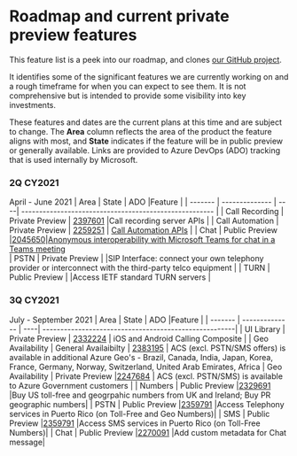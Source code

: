 # Roadmap and current private preview features

This feature list is a peek into our roadmap, and clones [our GitHub project](https://github.com/Azure/Communication/projects/1). 

It identifies some of the significant features we are currently working on and a rough timeframe for when you can expect to see them. It is not comprehensive but is intended to provide some visibility into key investments.

These features and dates are the current plans at this time and are subject to change. The **Area** column reflects the area of the product the feature aligns with most, and **State**  indicates if the feature will be in public preview or generally available.  Links are provided to Azure DevOps (ADO) tracking that is used internally by Microsoft.

### 2Q CY2021
April - June 2021
| Area    | State          | ADO |Feature                                                |
| ------- | -------------- | ----| ------------------------------------------------------ |
| Call Recording | Private Preview | [2397601](https://skype.visualstudio.com/SPOOL/_workitems/edit/2397601) |Call recording server APIs |
| Call Automation | Private Preview | [2259251](https://skype.visualstudio.com/SPOOL/_backlogs/backlog/Platform%20Media%20Agent/Epics/?workitem=2259251) | [Call Automation APIs](https://docs.microsoft.com/en-us/azure/communication-services/concepts/voice-video-calling/call-automation-apis) |
| Chat | Public Preview |[2045650](https://skype.visualstudio.com/SPOOL/_workitems/edit/2045650)|[Anonymous interoperability with Microsoft Teams for chat in a Teams meeting](https://docs.microsoft.com/azure/communication-services/quickstarts/chat/meeting-interop)   
| PSTN    | Private Preview | |SIP Interface: connect your own telephony provider or interconnect with the third-party telco equipment |
| TURN    | Public Preview | |Access IETF standard TURN servers         |

### 3Q CY2021
July - September 2021
| Area    | State          | ADO |Feature                                                |
| ------- | -------------- | ----| ------------------------------------------------------|
| UI Library | Private Preview | [2332224](https://skype.visualstudio.com/SPOOL/_workitems/edit/2332224) | iOS and Android Calling Composite |
| Geo Availability | General Availaibilty | [2383195](https://skype.visualstudio.com/SPOOL/_workitems/edit/2383195) | ACS (excl. PSTN/SMS offers) is available in additional Azure Geo's - Brazil, Canada, India, Japan, Korea, France, Germany, Norway, Switzerland, United Arab Emirates, Africa
| Geo Availability | Private Preview |[2247684](https://skype.visualstudio.com/SPOOL/_workitems/edit/2247684) | ACS (excl. PSTN/SMS) is available to Azure Government customers |
| Numbers    | Public Preview |[2329691](https://skype.visualstudio.com/SPOOL/_workitems/edit/2329691)  |Buy US toll-free and geogrpahic numbers from UK and Ireland; Buy PR geographic numbers|
| PSTN    | Public Preview |[2359791](https://skype.visualstudio.com/SPOOL/_workitems/edit/2359791)  |Access Telephony services in Puerto Rico (on Toll-Free and Geo Numbers)|
| SMS    | Public Preview |[2359791](https://skype.visualstudio.com/SPOOL/_workitems/edit/2359791)  |Access SMS services in Puerto Rico (on Toll-Free Numbers)|
| Chat    | Public Preview |[2270091](https://skype.visualstudio.com/SPOOL/_workitems/edit/2270091) |Add custom metadata for Chat message|
